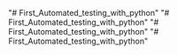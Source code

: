 "# First_Automated_testing_with_python" 
"# First_Automated_testing_with_python" 
"# First_Automated_testing_with_python" 
"# First_Automated_testing_with_python" 
